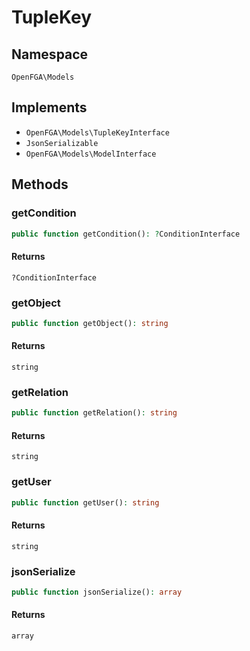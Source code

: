 # TupleKey


## Namespace
`OpenFGA\Models`

## Implements
* `OpenFGA\Models\TupleKeyInterface`
* `JsonSerializable`
* `OpenFGA\Models\ModelInterface`

## Methods
### getCondition

```php
public function getCondition(): ?ConditionInterface
```



#### Returns
`?ConditionInterface` 

### getObject

```php
public function getObject(): string
```



#### Returns
`string` 

### getRelation

```php
public function getRelation(): string
```



#### Returns
`string` 

### getUser

```php
public function getUser(): string
```



#### Returns
`string` 

### jsonSerialize

```php
public function jsonSerialize(): array
```



#### Returns
`array` 

